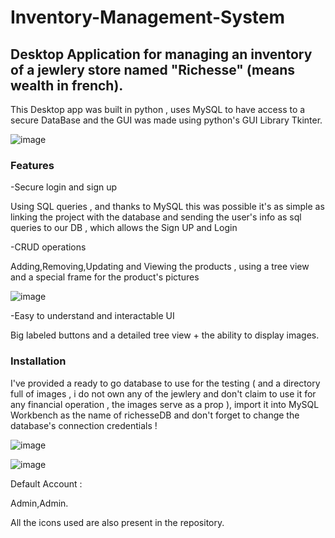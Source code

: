 # Inventory-Management-System

## Desktop Application for managing an inventory of a jewlery store named "Richesse" (means wealth in french).

This Desktop app was built in python , uses MySQL  to have access to a secure DataBase  and the GUI was made
using python's GUI Library Tkinter.


![image](https://user-images.githubusercontent.com/81326835/236474946-010ccbee-feb3-41ce-b3bf-f606568704c9.png)


### Features

 -Secure login and sign up 
 
  Using SQL queries , and thanks to MySQL this was possible it's as simple as  linking the project with the database and sending the user's info as sql queries to our DB , which allows the Sign UP and Login
  
 -CRUD operations
 
  Adding,Removing,Updating and Viewing the products , using a tree view and a special frame for the product's pictures
  
  ![image](https://user-images.githubusercontent.com/81326835/236475339-543fc199-abad-4d63-8dc2-717753c29b8d.png)

 -Easy to understand and interactable UI 
 
  Big labeled  buttons  and a detailed tree view + the ability to display images.
 

### Installation

I've provided a ready to go database to use for the testing ( and a directory full of images , i do not own any of the jewlery and don't claim to use it for any financial operation , the images serve as a prop ), import it into MySQL Workbench as the name of richesseDB
and don't forget to change the database's connection credentials ! 

![image](https://user-images.githubusercontent.com/81326835/236474738-fb451f92-afe4-4860-a30a-1bfc6542cc29.png)

![image](https://user-images.githubusercontent.com/81326835/236475754-15fd2a40-f472-422f-977e-3f603e96e8b7.png)

Default Account : 

Admin,Admin.

All the icons used are also present in the repository.
